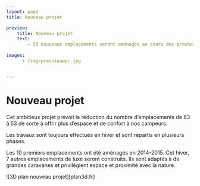 ```yaml
---
layout: page
title: Nouveau projet

preview:
    title: Nouveau projet
    text: 
        - 53 nouveaux emplacements seront aménagés au cours des prochaines années. Nous avons décidé de vous proposer des emplacements spacieux et luxueux au confort maximal.
        
images:
      - /img/prevnieuwpr.jpg


---
```



# Nouveau projet

Cet ambitieux projet prévoit la réduction du nombre d’emplacements de 83 à 53 de sorte à offrir plus d’espace et de confort à nos campeurs.

Les travaux sont toujours effectués en hiver et sont répartis en plusieurs phases. 

Les 10 premiers emplacements ont été aménagés en 2014-2015. Cet hiver, 7 autres emplacements de luxe seront construits. Ils sont adaptés à de grandes caravanes et privilégient espace et proximité avec la nature. 


![3D plan nouveau projet][plan3d.fr]